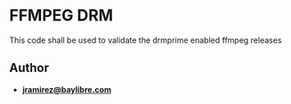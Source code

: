 # FFMPEG DRM 

This code shall be used to validate the drmprime enabled ffmpeg releases

## Author

* **jramirez@baylibre.com**


